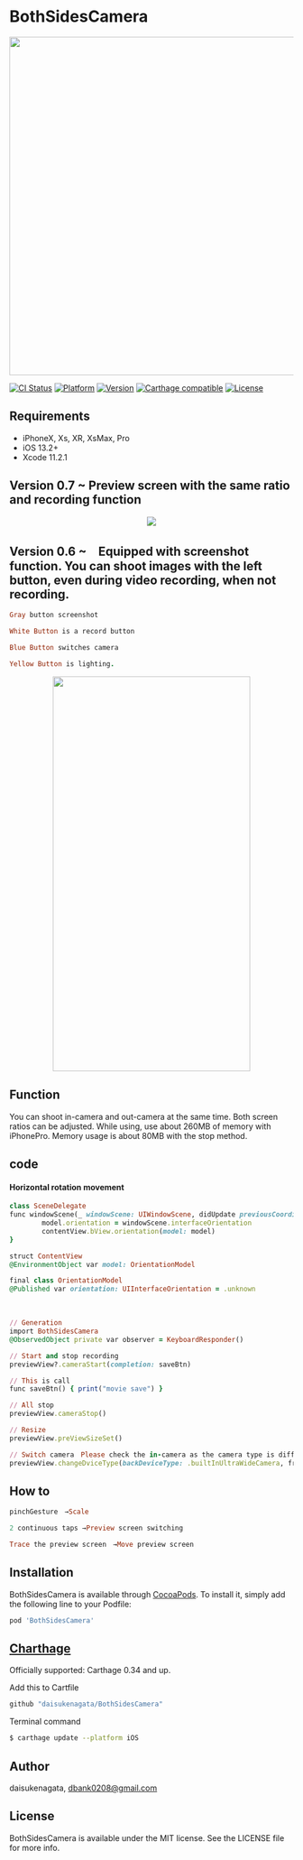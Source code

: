# BothSidesCamera
<p align="center">
<img src="https://user-images.githubusercontent.com/16457165/69432096-5d430300-0d7c-11ea-9728-4f0b0d6f2375.png" width="800" height="600">
</p>

[![CI Status](https://img.shields.io/travis/daisukenagata/BothSidesCamera.svg?style=flat)](https://travis-ci.org/daisukenagata/BothSidesCamera)
[![Platform](http://img.shields.io/badge/platform-iOS-blue.svg?style=flat)](https://developer.apple.com/iphone/index.action)
[![Version](https://img.shields.io/cocoapods/v/BothSidesCamera.svg?style=flat)](https://cocoapods.org/pods/BothSidesCamera)
[![Carthage compatible](https://img.shields.io/badge/Carthage-compatible-4BC51D.svg?style=flat)](https://github.com/Carthage/Carthage)
[![License](https://img.shields.io/cocoapods/l/BothSidesCamera.svg?style=flat)](https://cocoapods.org/pods/BothSidesCamera)

## Requirements
- iPhoneX, Xs, XR, XsMax, Pro
- iOS 13.2+
- Xcode 11.2.1

## Version 0.7 ~ Preview screen with the same ratio and recording function 
<p align="center">
<img src=hhttps://user-images.githubusercontent.com/16457165/70255233-c63d6880-17c9-11ea-84c1-e0cae2fedb2c.gif>
</p>

## Version 0.6 ~　Equipped with screenshot function. You can shoot images with the left button, even during video recording, when not recording.

```ruby
Gray button screenshot

White Button is a record button

Blue Button switches camera

Yellow Button is lighting.

```
<p align="center">
<img src=https://user-images.githubusercontent.com/16457165/70024317-13a8b280-15dd-11ea-925c-6e84e2aff3d8.jpeg width="350" height="700">
</p>

## Function

You can shoot in-camera and out-camera at the same time. Both screen ratios can be adjusted.
While using, use about 260MB of memory with iPhonePro. Memory usage is about 80MB with the stop method.

## code

####  Horizontal rotation movement

```ruby
class SceneDelegate
func windowScene(_ windowScene: UIWindowScene, didUpdate previousCoordinateSpace: UICoordinateSpace, interfaceOrientation previousInterfaceOrientation: UIInterfaceOrientation, traitCollection previousTraitCollection: UITraitCollection) {
        model.orientation = windowScene.interfaceOrientation
        contentView.bView.orientation(model: model)     
}

struct ContentView 
@EnvironmentObject var model: OrientationModel

final class OrientationModel
@Published var orientation: UIInterfaceOrientation = .unknown

```
<br>

```ruby
// Generation
import BothSidesCamera
@ObservedObject private var observer = KeyboardResponder()

// Start and stop recording
previewView?.cameraStart(completion: saveBtn)

// This is call
func saveBtn() { print("movie save") }

// All stop 
previewView.cameraStop()

// Resize
previewView.preViewSizeSet()

// Switch camera　Please check the in-camera as the camera type is different.
previewView.changeDviceType(backDeviceType: .builtInUltraWideCamera, frontDeviceType:.builtInUltraWideCamera)

```

## How to

```ruby
pinchGesture　→Scale

2 continuous taps →Preview screen switching 

Trace the preview screen　→Move preview screen

```


## Installation

BothSidesCamera is available through [CocoaPods](https://cocoapods.org). To install
it, simply add the following line to your Podfile:

```ruby
pod 'BothSidesCamera'
```

## [Charthage](https://github.com/Carthage/Carthage)

Officially supported: Carthage 0.34 and up.

Add this to Cartfile
```ruby
github "daisukenagata/BothSidesCamera"
```

Terminal command
```bash
$ carthage update --platform iOS
```

## Author

daisukenagata, dbank0208@gmail.com

## License

BothSidesCamera is available under the MIT license. See the LICENSE file for more info.
